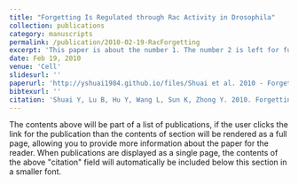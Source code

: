 ```yaml
---
title: "Forgetting Is Regulated through Rac Activity in Drosophila"
collection: publications
category: manuscripts
permalink: /publication/2010-02-19-RacForgetting
excerpt: 'This paper is about the number 1. The number 2 is left for future work.'
date: Feb 19, 2010
venue: 'Cell'
slidesurl: ''
paperurl: 'http://yshuai1984.github.io/files/Shuai et al. 2010 - Forgetting is regulated through Rac activity in Drosophila.pdf'
bibtexurl: ''
citation: 'Shuai Y, Lu B, Hu Y, Wang L, Sun K, Zhong Y. 2010. Forgetting is regulated through Rac activity in Drosophila. Cell 140:579–589.'
---
```

The contents above will be part of a list of publications, if the user clicks the link for the publication than the contents of section will be rendered as a full page, allowing you to provide more information about the paper for the reader. When publications are displayed as a single page, the contents of the above "citation" field will automatically be included below this section in a smaller font.
